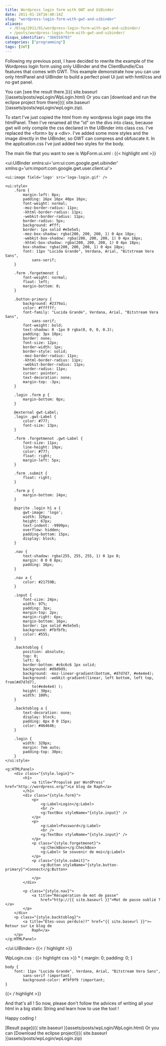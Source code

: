 ```yaml
---
title: Wordpress login form with GWT and UiBinder
date: 2011-01-16T16:40:14Z
slug: "wordpress-login-form-with-gwt-and-uibinder"
aliases:
  - /blog/2011/01/wordpress-login-form-with-gwt-and-uibinder/
  - /posts/wordpress-login-form-with-gwt-and-uibinder/
disqus_identifier: "366559793"
categories: ["programming"]
tags: [GWT]
---
```


Following my previous post, I have decided to rewrite the example of the Wordpress login form using only UiBinder and the ClientBundle/Css features that comes with GWT. This example demonstrate how you can use only htmlPanel and UiBinder to build a perfect pixel Ui just with hmtl/css and no gwt panel.

You can [see the result there.]({{ site.baseurl }}assets/posts/wpLogin/WpLogin.html) Or you can [download and run the eclipse project from there]({{ site.baseurl }}assets/posts/wpLogin/wpLogin.zip).

To start I've just copied the html from my wordpress login page into the htmlPanel. Then I've renamed all the "id" on the divs into class, because gwt will only compile the css declared in the UiBinder into class css. I've replaced the &lt;form&gt; by a &lt;div&gt;. I've added some more styles and the image directly in the UiBinder, so GWT can compress and obfuscate it. In the application.css I've just added two styles for the body.

The main file that you want to see is WpForm.ui.xml :
{{< highlight xml >}}
<?xml version="1.0" encoding="UTF-8"?>
<!DOCTYPE ui:UiBinder SYSTEM "http://dl.google.com/gwt/DTD/xhtml.ent">
<ui:UiBinder xmlns:ui='urn:ui:com.google.gwt.uibinder'
	xmlns:g='urn:import:com.google.gwt.user.client.ui'>

	<ui:image field='logo' src='logo-login.gif' />

	<ui:style>
		.form {
			margin-left: 8px;
			padding: 16px 16px 40px 16px;
			font-weight: normal;
			-moz-border-radius: 11px;
			-khtml-border-radius: 11px;
			-webkit-border-radius: 11px;
			border-radius: 5px;
			background: #fff;
			border: 1px solid #e5e5e5;
			-moz-box-shadow: rgba(200, 200, 200, 1) 0 4px 18px;
			-webkit-box-shadow: rgba(200, 200, 200, 1) 0 4px 18px;
			-khtml-box-shadow: rgba(200, 200, 200, 1) 0 4px 18px;
			box-shadow: rgba(200, 200, 200, 1) 0 4px 18px;
			font: 11px "Lucida Grande", Verdana, Arial, "Bitstream Vera Sans",
				sans-serif;
		}
		
		.form .forgetmenot {
			font-weight: normal;
			float: left;
			margin-bottom: 0;
		}
		
		.button-primary {
			background: #2379a1;
			color: #ffffff;
			font-family: "Lucida Grande", Verdana, Arial, "Bitstream Vera Sans",
				sans-serif;
			font-weight: bold;
			text-shadow: 0 -1px 0 rgba(0, 0, 0, 0.3);
			padding: 3px 10px;
			border: none;
			font-size: 12px;
			border-width: 1px;
			border-style: solid;
			-moz-border-radius: 11px;
			-khtml-border-radius: 11px;
			-webkit-border-radius: 11px;
			border-radius: 11px;
			cursor: pointer;
			text-decoration: none;
			margin-top: -3px;
		}
		
		.login .form p {
			margin-bottom: 0px;
		}
		
		@external gwt-Label;
		.login .gwt-Label {
			color: #777;
			font-size: 13px;
		}
		
		.form .forgetmenot .gwt-Label {
			font-size: 11px;
			line-height: 19px;
			color: #777;
			float: right;
			margin-left: 5px;
		}
		
		.form .submit {
			float: right;
		}
		
		.form p {
			margin-bottom: 24px;
		}
		
		@sprite .login h1 a {
			gwt-image: 'logo';
			width: 326px;
			height: 67px;
			text-indent: -9999px;
			overflow: hidden;
			padding-bottom: 15px;
			display: block;
		}
		
		.nav {
			text-shadow: rgba(255, 255, 255, 1) 0 1px 0;
			margin: 0 0 0 8px;
			padding: 16px;
		}
		
		.nav a {
			color: #21759B;
		}
		
		.input {
			font-size: 24px;
			width: 97%;
			padding: 3px;
			margin-top: 2px;
			margin-right: 6px;
			margin-bottom: 16px;
			border: 1px solid #e5e5e5;
			background: #fbfbfb;
			color: #555;
		}
		
		.backtoblog {
			position: absolute;
			top: 0;
			left: 0;
			border-bottom: #c6c6c6 1px solid;
			background: #d9d9d9;
			background: -moz-linear-gradient(bottom, #d7d7d7, #e4e4e4);
			background: -webkit-gradient(linear, left bottom, left top, from(#d7d7d7),
				to(#e4e4e4) );
			height: 30px;
			width: 100%;
		}
		
		.backtoblog a {
			text-decoration: none;
			display: block;
			padding: 8px 0 0 15px;
			color: #464646;
		}
		
		.login {
			width: 320px;
			margin: 7em auto;
			padding-top: 30px;
		}
	</ui:style>

	<g:HTMLPanel>
		<div class="{style.login}">
			<h1>
				<a title="Propulsé par WordPress" href="http://wordpress.org/">Le blog de Raph</a>
			</h1>
			<div class="{style.form}">
				<p>
					<g:Label>Login</g:Label>
					<br />
					<g:TextBox styleName="{style.input}" />
				</p>
				<p>
					<g:Label>Password</g:Label>
					<br />
					<g:TextBox styleName="{style.input}" />
				</p>
				<p class="{style.forgetmenot}">
					<g:CheckBox></g:CheckBox>
					<g:Label> Se souvenir de moi</g:Label>
				</p>
				<p class="{style.submit}">
					<g:Button styleName="{style.button-primary}">Connect</g:Button>

				</p>
			</div>

			<p class="{style.nav}">
				<a title="Récupération de mot de passe"
					href="http://{{ site.baseurl }}">Mot de passe oublié ?</a>
			</p>
		</div>
		<p class="{style.backtoblog}">
			<a title="Êtes-vous perdu(e)?" href="{{ site.baseurl }}">← Retour sur Le blog de
				Raph</a>
		</p>
	</g:HTMLPanel>
</ui:UiBinder>
{{< / highlight >}}

WpLogin.css  :
{{< highlight css >}}
    * {
        margin: 0;
        padding: 0;
    }
    
    body {
        font: 11px "Lucida Grande", Verdana, Arial, "Bitstream Vera Sans",
            sans-serif !important;
            background-color: #f9f9f9 !important;
    }
{{< / highlight >}}

And that's all !  So now, please don't follow the advices of writing all your html in a big static String and learn how to use the tool !

Happy coding !

[Result page]({{ site.baseurl }}assets/posts/wpLogin/WpLogin.html) Or you can [Download the eclipse project]({{ site.baseurl }}assets/posts/wpLogin/wpLogin.zip)